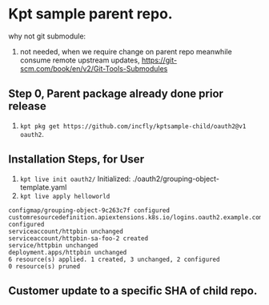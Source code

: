 # Kpt sample parent repo.

why not git submodule:

 1. not needed, when we require change on parent repo meanwhile consume remote upstream updates, https://git-scm.com/book/en/v2/Git-Tools-Submodules

## Step 0, Parent package already done prior release

1. `kpt pkg get https://github.com/incfly/kptsample-child/oauth2@v1  oauth2`.

## Installation Steps, for User

 1. `kpt live init oauth2/`
     Initialized: ./oauth2/grouping-object-template.yaml
 1. `kpt live apply helloworld`
 
   ```
   configmap/grouping-object-9c263c7f configured
  customresourcedefinition.apiextensions.k8s.io/logins.oauth2.example.com configured
  serviceaccount/httpbin unchanged
  serviceaccount/httpbin-sa-foo-2 created
  service/httpbin unchanged
  deployment.apps/httpbin unchanged
  6 resource(s) applied. 1 created, 3 unchanged, 2 configured
  0 resource(s) pruned
  ``` 


## Customer update to a specific SHA of child repo.



